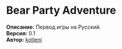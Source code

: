 # Bear Party Adventure

**Описание:** Первод игры на Русский.<br>
**Версия:** 0.1<br>
**Автор:** [kotleni](https://github.com/kotleni)
